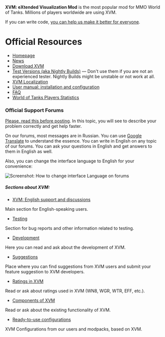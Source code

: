 **XVM: eXtended Visualization Mod** is the most popular mod for MMO World of Tanks.
Millions of players worldwide are using XVM.

If you can write code, [you can help us make it better for everyone](https://docs.gitlab.com/ee/gitlab-basics/add-merge-request.html).

# Official Resources

* [Homepage](https://modxvm.com/en/)
* [News](https://modxvm.com/en/news/)
* [Download XVM](https://modxvm.com/en/download-xvm/)
* [Test Versions (aka Nightly Builds)](https://nightly.modxvm.com/) — Don't use them if you are not an experienced tester. Nightly Builds might be unstable or not work at all.
* [XVM Localization](https://koreanrandom.com/forum/topic/27394-xvm-localization/)
* [User manual: installation and configuration](https://modxvm.com/en/xvm-installation-and-settings/)
* [FAQ](https://modxvm.com/en/faq/)
* [World of Tanks Players Statistics](https://stats.modxvm.com/en/stats/players/top/region)

### Official Support Forums

[Please, read this before posting](https://koreanrandom.com/forum/topic/14300-please-read-before-posting-how-to-describe-your-problem-correctly-and-get-help-faster/). In this topic, you will see to describe your problem correctly and get help faster.

On our forums, most messages are in Russian. You can use [Google Translate](https://translate.google.com/) to understand the essence.
You can write in English on any topic of our forums. You can ask your questions in English and get answers to them in English as well.

Also, you can change the interface language to English for your convenience:

![Screenshot: How to change interface Language on forums](https://modxvm.com/assets/additional/kr.cm_lang_menu.png)

##### Sections about XVM:

* [XVM: English support and discussions](https://koreanrandom.com/forum/forum/57-xvm-english-support-and-discussions/)

Main section for English-speaking users.

* [Testing](
https://koreanrandom.com/forum/forum/75-%D1%82%D0%B5%D1%81%D1%82%D0%B8%D1%80%D0%BE%D0%B2%D0%B0%D0%BD%D0%B8%D0%B5-testing/)

Section for bug reports and other information related to testing.

* [Development](https://koreanrandom.com/forum/forum/56-%D1%80%D0%B0%D0%B7%D1%80%D0%B0%D0%B1%D0%BE%D1%82%D0%BA%D0%B0-development/)

Here you can read and ask about the development of XVM.

* [Suggestions](https://koreanrandom.com/forum/forum/49-%D0%BF%D1%80%D0%B5%D0%B4%D0%BB%D0%BE%D0%B6%D0%B5%D0%BD%D0%B8%D1%8F-suggestions/)

Place where you can find suggestions from XVM users and submit your feature suggestion to XVM developers.

* [Ratings in XVM](https://koreanrandom.com/forum/forum/55-%D1%80%D0%B5%D0%B9%D1%82%D0%B8%D0%BD%D0%B3%D0%B8-%D0%B2-xvm-ratings-in-xvm/)

Read or ask about ratings used in XVM (WN8, WGR, WTR, EFF, etc.).

* [Components of XVM](https://koreanrandom.com/forum/forum/54-%D0%BA%D0%BE%D0%BC%D0%BF%D0%BE%D0%BD%D0%B5%D0%BD%D1%82%D1%8B-xvm-components-of-xvm/)

Read or ask about the existing functionality of XVM.

* [Ready-to-use configurations](https://koreanrandom.com/forum/forum/50-%D0%BA%D0%BE%D0%BD%D1%84%D0%B8%D0%B3%D1%83%D1%80%D0%B0%D1%86%D0%B8%D0%B8-xvm-custom-configurations/)

XVM Configurations from our users and modpacks, based on XVM.
